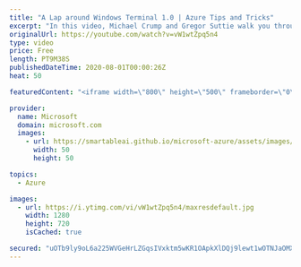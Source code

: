 ```yaml
---
title: "A Lap around Windows Terminal 1.0 | Azure Tips and Tricks"
excerpt: "In this video, Michael Crump and Gregor Suttie walk you through the Windows Terminal 1.0.    For more tips and tricks, visit: https://aka.ms/azuretipsandtricks   Get started with 12 months of free services and $200 USD in credit.   Create your free account today with Microsoft Azure: https://azure.com/free"
originalUrl: https://youtube.com/watch?v=vW1wtZpq5n4
type: video
price: Free
length: PT9M38S
publishedDateTime: 2020-08-01T00:00:26Z
heat: 50

featuredContent: "<iframe width=\"800\" height=\"500\" frameborder=\"0\" src=\"https://www.youtube.com/embed/vW1wtZpq5n4\" allow=\"accelerometer; autoplay; encrypted-media; gyroscope; picture-in-picture\" allowfullscreen></iframe>"

provider:
  name: Microsoft
  domain: microsoft.com
  images:
    - url: https://smartableai.github.io/microsoft-azure/assets/images/organizations/microsoft.com-50x50.jpg
      width: 50
      height: 50

topics:
  - Azure

images:
  - url: https://i.ytimg.com/vi/vW1wtZpq5n4/maxresdefault.jpg
    width: 1280
    height: 720
    isCached: true

secured: "uOTb9ly9oL6a225WVGeHrLZGqsIVxktm5wKR1OApkXlDQj9lewt1wOTNJaOMX0Rz5cVaNAh1uZUUosBf2K5tN4RC6TKel+xLt3dAyYllbuYgFRcx5UKix1GTr38RdAqPBua22DWsg9GuwvL9i0eJ59SuCBax8FgwvPkhlz1EwJEUFHrYMgh+VGS7bG8pYuM/NteTx6dTNsiaixU63XzwZDd6sX+cXf6ty3h3hjx6oI8EMPWkRuPgInNDjx8mYqp6UdsZta8HyMr3MDGA83QJ8b8do7inmB/18ktOldpxntouHwU5PXF4cSRTokSuX1ZSGzT9oIyQk62GKbfXT+zPYTygoxY4Thd4F2Ce5pEJeXBXo9DuuwWmwCr3d31f/j5eIBzygnq0MekAI6dhsARwmo5z1RyGFq4WrMVoCdG/H+o=;pbH+75QSVdWhhluN+4cRpw=="
---
```


